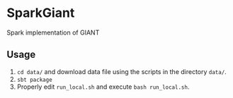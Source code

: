 # SparkGiant
Spark implementation of GIANT

## Usage

1. ```cd data/``` and download data file using the scripts in the directory ```data/```.
2. ```sbt package```
3. Properly edit ```run_local.sh``` and execute ```bash run_local.sh```.
